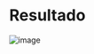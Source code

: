 # Resultado

![image](https://github.com/YeisonCordoba07/EjerciciosDesarrolloWeb/assets/41711172/f97c27f6-5671-4afb-aa0b-cac8723f65f3)
